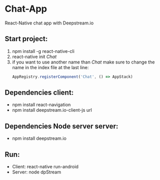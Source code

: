 # Chat-App
React-Native chat app with Deepstream.io

## Start project:
1. npm install -g react-native-cli 
2. react-native init _Chat_ 
3. if you want to use another name than _Chat_ make sure to change the name in the index file at the last line:
   ```javascript
   AppRegistry.registerComponent('Chat', () => AppStack)
   ```
## Dependencies client:
* npm install react-navigation 
* npm install deepstream.io-client-js url

## Dependencies Node server server:
* npm install deepstream.io

## Run:
* Client: react-native run-android
* Server: node dpStream

